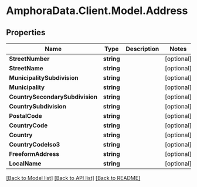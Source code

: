 # AmphoraData.Client.Model.Address
## Properties

Name | Type | Description | Notes
------------ | ------------- | ------------- | -------------
**StreetNumber** | **string** |  | [optional] 
**StreetName** | **string** |  | [optional] 
**MunicipalitySubdivision** | **string** |  | [optional] 
**Municipality** | **string** |  | [optional] 
**CountrySecondarySubdivision** | **string** |  | [optional] 
**CountrySubdivision** | **string** |  | [optional] 
**PostalCode** | **string** |  | [optional] 
**CountryCode** | **string** |  | [optional] 
**Country** | **string** |  | [optional] 
**CountryCodeIso3** | **string** |  | [optional] 
**FreeformAddress** | **string** |  | [optional] 
**LocalName** | **string** |  | [optional] 

[[Back to Model list]](../README.md#documentation-for-models) [[Back to API list]](../README.md#documentation-for-api-endpoints) [[Back to README]](../README.md)


